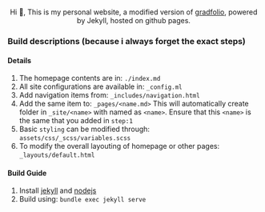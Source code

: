 <div align="center">
<br>

Hi 🙏, This is my personal website, a modified version of [gradfolio](https://github.com/jitinnair1/gradfolio), powered by Jekyll, hosted on github pages.

<div align="left">

### Build descriptions (because i always forget the exact steps)

#### Details

1. The homepage contents are in: `./index.md`
2. All site configurations are available in: `_config.ml`
3. Add navigation items from: `_includes/navigation.html`
4. Add the same item to: `_pages/<name.md>`
    This will automatically create folder in `_site/<name>` with named as `<name>`.
    Ensure that this `<name>` is the same that you added in `step:1`
5. Basic `styling` can be modified through: `assets/css/_scss/variables.scss`
6. To modify the overall layouting of homepage or other pages: `_layouts/default.html`


#### Build Guide

1. Install [jekyll](https://jekyllrb.com/docs/installation/) and [nodejs](https://nodejs.org/en)
2. Build using: `bundle exec jekyll serve`